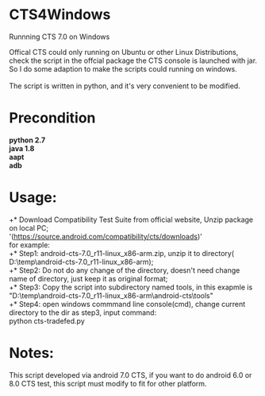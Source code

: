 CTS4Windows
============================
Runnning CTS 7.0 on Windows

Offical CTS could only running on Ubuntu or other Linux Distributions, check the script in the offcial package the CTS console is launched with jar. So I do some adaption to make the scripts could running on windows.<br>
<br>
The script is written in python, and it's very convenient to be modified.<br>

# Precondition
**python 2.7**<br>
**java 1.8**<br>
**aapt**<br>
**adb**<br>

# Usage:
+* Download Compatibility Test Suite from official website, Unzip package on local PC;<br>
'(https://source.android.com/compatibility/cts/downloads)'<br>
for example:<br>
+* Step1: android-cts-7.0_r11-linux_x86-arm.zip, unzip it to directory( D:\temp\android-cts-7.0_r11-linux_x86-arm);<br>
+* Step2: Do not do any change of the directory, doesn't need change name of directory, just keep it as original format;<br>
+* Step3: Copy the script into subdirectory named tools, in this exapmle is "D:\temp\android-cts-7.0_r11-linux_x86-arm\android-cts\tools"<br>
+* Step4: open windows commmand line console(cmd), change current directory to the dir as step3, input command: <br>
python cts-tradefed.py<br>

# Notes:
This script developed via android 7.0 CTS, if you want to do android 6.0 or 8.0 CTS test, this script must modify to fit for other platform.
